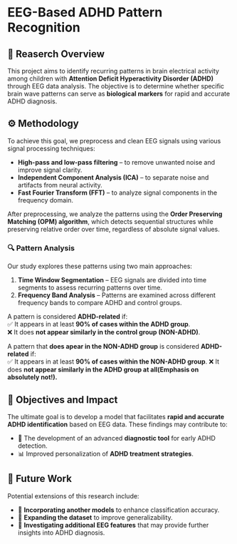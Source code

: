 # EEG-Based ADHD Pattern Recognition  

## 📌 Reaserch Overview  
This project aims to identify recurring patterns in brain electrical activity among children with **Attention Deficit Hyperactivity Disorder (ADHD)** through EEG data analysis. The objective is to determine whether specific brain wave patterns can serve as **biological markers** for rapid and accurate ADHD diagnosis.  

## ⚙️ Methodology  
To achieve this goal, we preprocess and clean EEG signals using various signal processing techniques:  

- **High-pass and low-pass filtering** – to remove unwanted noise and improve signal clarity.  
- **Independent Component Analysis (ICA)** – to separate noise and artifacts from neural activity.  
- **Fast Fourier Transform (FFT)** – to analyze signal components in the frequency domain.  

After preprocessing, we analyze the patterns using the **Order Preserving Matching (OPM) algorithm**, which detects sequential structures while preserving relative order over time, regardless of absolute signal values.  

### 🔍 Pattern Analysis  
Our study explores these patterns using two main approaches:  

1. **Time Window Segmentation** – EEG signals are divided into time segments to assess recurring patterns over time.  
2. **Frequency Band Analysis** – Patterns are examined across different frequency bands to compare ADHD and control groups.  

A pattern is considered **ADHD-related** if:  
✅ It appears in at least **90% of cases within the ADHD group**.  
❌ It does **not appear similarly in the control group (NON-ADHD)**.  

A pattern that **does apear in the NON-ADHD group** is considered **ADHD-related** if:  
✅ It appears in at least **90% of cases within the NON-ADHD group**. 
❌ It does **not appear similarly in the ADHD group at all(Emphasis on absolutely not!).**
 

## 🎯 Objectives and Impact  
The ultimate goal is to develop a model that facilitates **rapid and accurate ADHD identification** based on EEG data. These findings may contribute to:  

- 🏥 The development of an advanced **diagnostic tool** for early ADHD detection.  
- 📊 Improved personalization of **ADHD treatment strategies**.  

## 🚀 Future Work  
Potential extensions of this research include:  

- 🔹 **Incorporating another models** to enhance classification accuracy.  
- 🔹 **Expanding the dataset** to improve generalizability.  
- 🔹 **Investigating additional EEG features** that may provide further insights into ADHD diagnosis.  
